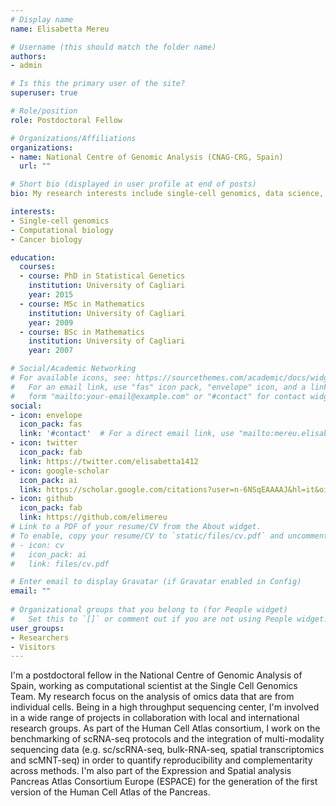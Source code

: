 ```yaml
---
# Display name
name: Elisabetta Mereu

# Username (this should match the folder name)
authors:
- admin

# Is this the primary user of the site?
superuser: true

# Role/position
role: Postdoctoral Fellow

# Organizations/Affiliations
organizations:
- name: National Centre of Genomic Analysis (CNAG-CRG, Spain) 
  url: ""

# Short bio (displayed in user profile at end of posts)
bio: My research interests include single-cell genomics, data science, cell biology.

interests:
- Single-cell genomics
- Computational biology
- Cancer biology

education:
  courses:
  - course: PhD in Statistical Genetics
    institution: University of Cagliari
    year: 2015
  - course: MSc in Mathematics
    institution: University of Cagliari
    year: 2009
  - course: BSc in Mathematics
    institution: University of Cagliari
    year: 2007

# Social/Academic Networking
# For available icons, see: https://sourcethemes.com/academic/docs/widgets/#icons
#   For an email link, use "fas" icon pack, "envelope" icon, and a link in the
#   form "mailto:your-email@example.com" or "#contact" for contact widget.
social:
- icon: envelope
  icon_pack: fas
  link: '#contact'  # For a direct email link, use "mailto:mereu.elisabetta@gmail.com".
- icon: twitter
  icon_pack: fab
  link: https://twitter.com/elisabetta1412
- icon: google-scholar
  icon_pack: ai
  link: https://scholar.google.com/citations?user=n-6NSqEAAAAJ&hl=it&oi=ao
- icon: github
  icon_pack: fab
  link: https://github.com/elimereu
# Link to a PDF of your resume/CV from the About widget.
# To enable, copy your resume/CV to `static/files/cv.pdf` and uncomment the lines below.  
# - icon: cv
#   icon_pack: ai
#   link: files/cv.pdf

# Enter email to display Gravatar (if Gravatar enabled in Config)
email: ""
  
# Organizational groups that you belong to (for People widget)
#   Set this to `[]` or comment out if you are not using People widget.  
user_groups:
- Researchers
- Visitors
---
```


I'm a postdoctoral fellow in the National Centre of Genomic Analysis of Spain, working as computational scientist at the Single Cell Genomics Team. My research focus on the analysis of omics data that are from individual cells. Being in a high throughput sequencing center, I'm involved in a wide range of projects in collaboration with local and international research groups. As part of the Human Cell Atlas consortium, I work on the benchmarking of scRNA-seq protocols and the integration of multi-modality sequencing data (e.g. sc/scRNA-seq, bulk-RNA-seq, spatial transcriptomics and scMNT-seq) in order to quantify reproducibility and complementarity across methods. I'm also part of the Expression and Spatial analysis Pancreas Atlas Consortium Europe (ESPACE) for the generation of the first version of the Human Cell Atlas of the Pancreas.






